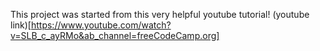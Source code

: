 This project was started from this very helpful youtube tutorial! (youtube link)[https://www.youtube.com/watch?v=SLB_c_ayRMo&ab_channel=freeCodeCamp.org]
